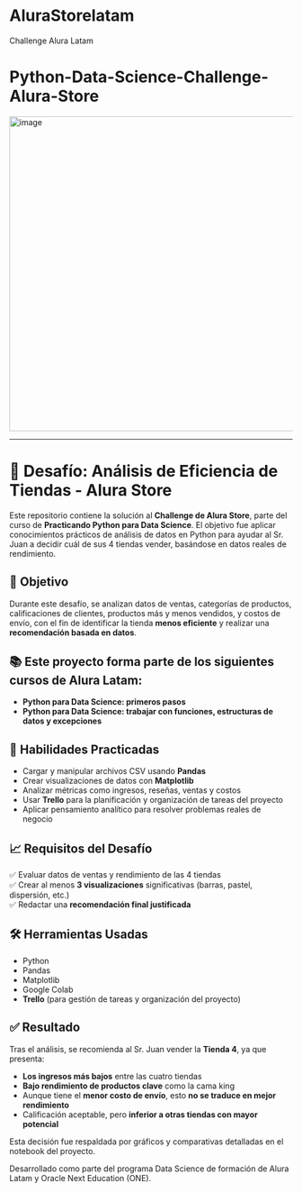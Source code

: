 # AluraStorelatam
Challenge Alura Latam
# Python-Data-Science-Challenge-Alura-Store
<img width="559" alt="image" src="https://github.com/user-attachments/assets/f2db669f-94ea-4d34-815c-5437c737d381" />


---
# 🧠 Desafío: Análisis de Eficiencia de Tiendas - Alura Store

Este repositorio contiene la solución al **Challenge de Alura Store**, parte del curso de **Practicando Python para Data Science**. El objetivo fue aplicar conocimientos prácticos de análisis de datos en Python para ayudar al Sr. Juan a decidir cuál de sus 4 tiendas vender, basándose en datos reales de rendimiento.

## 🎯 Objetivo

Durante este desafío, se analizan datos de ventas, categorías de productos, calificaciones de clientes, productos más y menos vendidos, y costos de envío, con el fin de identificar la tienda **menos eficiente** y realizar una **recomendación basada en datos**.

## 📚 Este proyecto forma parte de los siguientes cursos de Alura Latam:

- **Python para Data Science: primeros pasos**
- **Python para Data Science: trabajar con funciones, estructuras de datos y excepciones**

## 🧪 Habilidades Practicadas

- Cargar y manipular archivos CSV usando **Pandas**
- Crear visualizaciones de datos con **Matplotlib**
- Analizar métricas como ingresos, reseñas, ventas y costos
- Usar **Trello** para la planificación y organización de tareas del proyecto
- Aplicar pensamiento analítico para resolver problemas reales de negocio

## 📈 Requisitos del Desafío

✅ Evaluar datos de ventas y rendimiento de las 4 tiendas  
✅ Crear al menos **3 visualizaciones** significativas (barras, pastel, dispersión, etc.)  
✅ Redactar una **recomendación final justificada**  

## 🛠 Herramientas Usadas

- Python 
- Pandas  
- Matplotlib  
- Google Colab  
- **Trello** (para gestión de tareas y organización del proyecto)

## ✅ Resultado

Tras el análisis, se recomienda al Sr. Juan vender la **Tienda 4**, ya que presenta:

- **Los ingresos más bajos** entre las cuatro tiendas
- **Bajo rendimiento de productos clave** como la cama king
- Aunque tiene el **menor costo de envío**, esto **no se traduce en mejor rendimiento**
- Calificación aceptable, pero **inferior a otras tiendas con mayor potencial**

Esta decisión fue respaldada por gráficos y comparativas detalladas en el notebook del proyecto.


Desarrollado como parte del programa  Data Science de formación de Alura Latam y Oracle Next Education (ONE).
